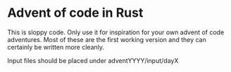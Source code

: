 # Advent of code in Rust

This is sloppy code. Only use it for inspiration for your own advent of code adventures.
Most of these are the first working version and they can certainly be written more cleanly.

Input files should be placed under adventYYYY/input/dayX
